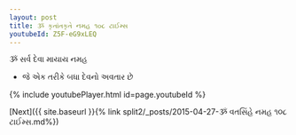 ```yaml
---
layout: post
title: ૐ કૃતાંતકૃતે નમહ ૧૦૮ ટાઈમ્સ
youtubeId: Z5F-eG9xLEQ
---
```

 
 
 ૐ સર્વ દેવા માયાય નમહ  
 
 -  જે એક તરીકે બધા દેવનો અવતાર છે 
 
  
 
  
 
 
 
 
 
 


{% include youtubePlayer.html id=page.youtubeId %}
 
[Next]({{ site.baseurl }}{% link  split2/_posts/2015-04-27-ૐ વતસિંહે નમહ ૧૦૮ ટાઈમ્સ.md%})
 
